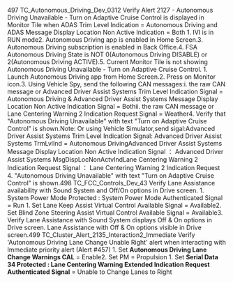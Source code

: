 497 TC_Autonomous_Driving_Dev_0312 Verify Alert 2127 - Autonomous Driving Unavailable - Turn on Adaptive Cruise Control is displayed in Monitor Tile when ADAS Trim Level Indication = Autonomous Driving and ADAS Message Display Location Non Active Indication = Both 1. IVI is in RUN mode2. Autonomous Driving app is enabled in Home Screen.3. Autonomous Driving subscription is enabled in Back Office.4. FSA Autonomous Driving State is NOT 0(Autonomous Driving DISABLE) or 2(Autonomous Driving ACTIVE).5. Current Monitor Tile is not showing Autonomous Driving Unavailable - Turn on Adaptive Cruise Control. 1. Launch Autonomous Driving app from Home Screen.2. Press on Monitor icon.3. Using Vehicle Spy, send the following CAN messages:i. the raw CAN message or Advanced Driver Assist Systems Trim Level Indication Signal = Autonomous Driving & Advanced Driver Assist Systems Message Display Location Non Active Indication Signal = Bothii. the raw CAN message or Lane Centering Warning 2 Indication Request Signal = Weather4. Verify that "Autonomous Driving Unavailable" with text "Turn on Adaptive Cruise Control" is shown.Note: Or using Vehicle Simulator,send sigal:Advanced Driver Assist Systems Trim Level Indication Signal: Advanced Driver Assist Systems TrmLvlInd = Autonomous DrivingAdvanced Driver Assist Systems Message Display Location Non Active Indication Signal ： Advanced Driver Assist Systems MsgDispLocNonActvIndLane Centering Warning 2 Indication Request Signal ： Lane Centering Warning 2 Indication Request 4. "Autonomous Driving Unavailable" with text "Turn on Adaptive Cruise Control" is shown.498 TC_FCC_Controls_Dev_43 Verify Lane Assistance availability with Sound System and Off/On options in Drive screen. 1. System Power Mode Protected : System Power Mode Authenticated Signal = Run 1. Set Lane Keep Assist Virtual Control Available Signal = Available2. Set Blind Zone Steering Assist Virtual Control Available Signal = Available3. Verify Lane Assistance with Sound System displays Off & On options in Drive screen. Lane Assistance with Off & On options visible in Drive screen.499 TC_Cluster_Alert_2135_Interaction2_Immediate Verify 'Autonomous Driving Lane Change Unable Right' alert when interacting with Immediate priority alert (Alert #457) 1. Set **Autonomous Driving Lane Change Warnings CAL** = Enable2. Set PM = Propulsion 1. Set **Serial Data 34 Protected : Lane Centering Warning Extended Indication Request Authenticated Signal** = Unable to Change Lanes to Right
